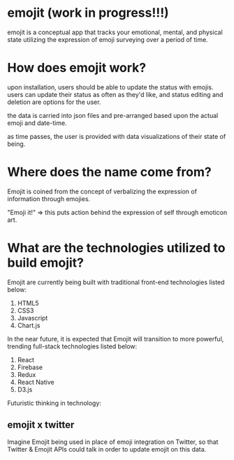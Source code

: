 # emojit (work in progress!!!)

emojit is a conceptual app that tracks your emotional, mental, and physical state
utilizing the expression of emoji surveying over a period of time.

# How does emojit work?

upon installation, users should be able to update the status with emojis.
users can update their status as often as they'd like, and status editing and deletion are options for the user.

the data is carried into json files and pre-arranged based upon the actual emoji and date-time.

as time passes, the user is provided with data visualizations of their state of being.

# Where does the name come from?

Emojit is coined from the concept of verbalizing the expression of information through emojies. 

"Emoji it!" => this puts action behind the expression of self through emoticon art.

# What are the technologies utilized to build emojit?

Emojit are currently being built with traditional front-end technologies listed below:

1. HTML5
2. CSS3
3. Javascript
4. Chart.js

In the near future, it is expected that Emojit will transition to more powerful, trending full-stack
technologies listed below:

1. React
2. Firebase
3. Redux
4. React Native
5. D3.js


Futuristic thinking in technology:

## emojit x twitter

Imagine Emojit being used in place of emoji integration on Twitter, so that Twitter & Emojit APIs
could talk in order to update emojit on this data.
